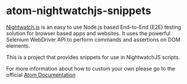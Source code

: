 # atom-nightwatchjs-snippets
[Nightwatch.js](http://nightwatchjs.org/) is an easy to use Node.js based End-to-End (E2E) testing solution for browser based apps and websites. It uses the powerful Selenium WebDriver API to perform commands and assertions on DOM elements.

This is a project that provides snippets for use in NightwatchJS scripts.

For more information about how to custom your own please go to the official [Atom Documentation](https://github.com/atom/snippets/blob/master/README.md)

